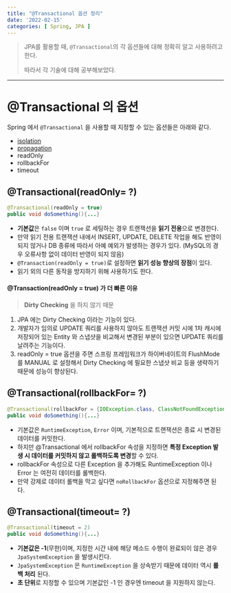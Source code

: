 ```yaml
---
title: "@Transactional 옵션 정리"
date: '2022-02-15'
categories: [ Spring, JPA ]
---
```


> JPA를 활용할 때, `@Transactional`의 각 옵션들에 대해 정확히 알고 사용하려고 한다.
>
> 따라서 각 기술에 대해 공부해보았다.

---

# @Transactional 의 옵션

Spring 에서 `@Transactional` 을 사용할 때 지정할 수 있는 옵션들은 아래와 같다.

- [isolation](https://won0935.github.io/category/spring/transactional-isolation/)
- [propagation](https://won0935.github.io/category/spring/transactional-propagation/)
- readOnly
- rollbackFor
- timeout

## @Transactional(readOnly= ?)

```java
@Transactional(readOnly = true)
public void doSomething(){...}
```

- **기본값**은 `false` 이며 `true` 로 세팅하는 경우 트랜잭션을 **읽기 전용**으로 변경한다.
- 만약 읽기 전용 트랜잭션 내에서 INSERT, UPDATE, DELETE 작업을 해도 반영이 되지 않거나 DB 종류에 따라서 아예 예외가 발생하는 경우가 있다. (MySQL의 경우 오류사항 없이 데이터 반영이
  되지 않음)
- `@Transaction(readOnly = true)`로 설정하면 **읽기 성능 향상의 장점**이 있다.
- 읽기 외의 다른 동작을 방지하기 위해 사용하기도 한다.

#### @Transaction(readOnly = true) 가 더 빠른 이유

> **Dirty Checking** 을 하지 않기 때문

1. JPA 에는 Dirty Checking 이라는 기능이 있다.
2. 개발자가 임의로 UPDATE 쿼리를 사용하지 않아도 트랜잭션 커밋 시에 1차 캐시에 저장되어 있는 Entity 와 스냅샷을 비교해서 변경된 부분이 있으면 UPDATE 쿼리를 날려주는 기능이다.
3. readOnly = true 옵션을 주면 스프링 프레임워크가 하이버네이트의 FlushMode 를 MANUAL 로 설정해서 Dirty Checking 에 필요한 스냅샷 비교 등을 생략하기 때문에 성능이 향상된다.

## @Transactional(rollbackFor= ?)

```java
@Transactional(rollbackFor = {IOException.class, ClassNotFoundException.class})
public void doSomething(){...}
```

- 기본값은 `RuntimeException`, `Error` 이며, 기본적으로 트랜잭션은 종료 시 변경된 데이터를 커밋한다.
- 하지만 @Transactional 에서 rollbackFor 속성을 지정하면 **특정 Exception 발생 시 데이터를 커밋하지 않고 롤백하도록 변경**할 수 있다.
- rollbackFor 속성으로 다른 Exception 을 추가해도 RuntimeException 이나 Error 는 여전히 데이터를 롤백한다.
- 만약 강제로 데이터 롤백을 막고 싶다면 `noRollbackFor` 옵션으로 지정해주면 된다.

## @Transactional(timeout= ?)

```java
@Transactional(timeout = 2)
public void doSomething(){...}
```

- **기본값은 -1**(무한)이며, 지정한 시간 내에 해당 메소드 수행이 완료되이 않은 경우 `JpaSystemException` 을 발생시킨다.
- `JpaSystemException` 은 `RuntimeException` 을 상속받기 때문에 데이터 역시 **롤백 처리** 된다.
- **초 단위**로 지정할 수 있으며 기본값인 -1 인 경우엔 timeout 을 지원하지 않는다.
